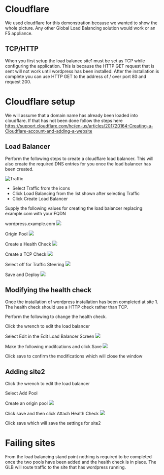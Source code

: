 # Cloudflare
We used cloudflare for this demonstration because we wanted to show the whole picture. Any other Global Load Balancing solution would work or an F5 appliance.

## TCP/HTTP
When you first setup the load balance site1 must be set as TCP while configuring the application. This is because the HTTP GET request that is sent will not work until wordpress has been installed. After the installation is complete you can use HTTP GET to the address of / over port 80 and request 200. 

# Cloudflare setup
We will assume that a domain name has already been loaded into cloudflare. If that has not been done follow the steps here https://support.cloudflare.com/hc/en-us/articles/201720164-Creating-a-Cloudflare-account-and-adding-a-website

## Load Balancer
Perform the following steps to create a cloudflare load balancer. This will also create the required DNS entries for you once the load balancer has been created.

![Traffic](../images/traffic.png)
* Select Traffic from the icons
* Click Load Balancing from the list shown after selecting Traffic
* Click Create Load Balancer


Supply the following values for creating the load balancer replacing example.com with your FQDN

wordpress.example.com
![](../images/url.png)

Origin Pool
![](../images/pool.png)

Create a Health Check
![](../images/create-check.png)

Create a TCP Check
![](../images/tcp.png)

Select off for Traffic Steering
![](../images/steering.png)

Save and Deploy
![](../images/deploy.png)


## Modifying the health check
Once the installation of wordpress installation has been completed at site 1. The health check should use a HTTP check rather than TCP.

Perform the following to change the health check.

Click the wrench to edit the load balancer

Select Edit in the Edit Load Balancer Screen
![](../images/edit-health.png)

Make the following modifcations and click Save
![](../images/http-check.png)

Click save to confirm the modifications which will close the window


## Adding site2
Click the wrench to edit the load balancer

Select Add Pool

Create an origin pool
![](../images/origin.png)

Click save and then click Attach Health Check
![](../images/site2-check.png)

Click save which will save the settings for site2 

# Failing sites
From the load balancing stand point nothing is required to be completed once the two pools have been added and the health check is in place. The GLB will route traffic to the site that has wordpress running.
